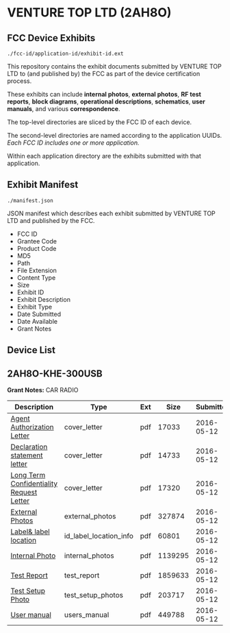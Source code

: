 # VENTURE TOP LTD (2AH8O)
## FCC Device Exhibits

```
./fcc-id/application-id/exhibit-id.ext
```

This repository contains the exhibit documents submitted by VENTURE TOP LTD to (and published by) the FCC as part of the device certification process.

These exhibits can include **internal photos**, **external photos**, **RF test reports**, **block diagrams**, **operational descriptions**, **schematics**, **user manuals**, and various **correspondence**.

The top-level directories are sliced by the FCC ID of each device.

The second-level directories are named according to the application UUIDs. *Each FCC ID includes one or more application.*

Within each application directory are the exhibits submitted with that application. 

## Exhibit Manifest

```
./manifest.json
```

JSON manifest which describes each exhibit submitted by VENTURE TOP LTD and published by the FCC.

- FCC ID
- Grantee Code
- Product Code
- MD5
- Path
- File Extension
- Content Type
- Size
- Exhibit ID
- Exhibit Description
- Exhibit Type
- Date Submitted
- Date Available
- Grant Notes

## Device List
## 2AH8O-KHE-300USB
**Grant Notes:** CAR RADIO

| Description | Type | Ext | Size | Submitted | Available |
| ----------- | ---- | --- | ---- | --------- | --------- |
| [Agent Authorization Letter](2AH8O-KHE-300USB/7492aae38817b6f7ecaa29e87ad9472a/2988591.pdf) | cover_letter | pdf | 17033 | 2016-05-12 | 2016-05-12 |
| [Declaration statement letter](2AH8O-KHE-300USB/7492aae38817b6f7ecaa29e87ad9472a/2988593.pdf) | cover_letter | pdf | 14733 | 2016-05-12 | 2016-05-12 |
| [Long Term Confidentiality Request Letter](2AH8O-KHE-300USB/7492aae38817b6f7ecaa29e87ad9472a/2988599.pdf) | cover_letter | pdf | 17320 | 2016-05-12 | 2016-05-12 |
| [External Photos](2AH8O-KHE-300USB/7492aae38817b6f7ecaa29e87ad9472a/2988596.pdf) | external_photos | pdf | 327874 | 2016-05-12 | 2016-05-12 |
| [Label& label location](2AH8O-KHE-300USB/7492aae38817b6f7ecaa29e87ad9472a/2988598.pdf) | id_label_location_info | pdf | 60801 | 2016-05-12 | 2016-05-12 |
| [Internal Photo](2AH8O-KHE-300USB/7492aae38817b6f7ecaa29e87ad9472a/2988597.pdf) | internal_photos | pdf | 1139295 | 2016-05-12 | 2016-05-12 |
| [Test Report](2AH8O-KHE-300USB/7492aae38817b6f7ecaa29e87ad9472a/2988595.pdf) | test_report | pdf | 1859633 | 2016-05-12 | 2016-05-12 |
| [Test Setup Photo](2AH8O-KHE-300USB/7492aae38817b6f7ecaa29e87ad9472a/2988594.pdf) | test_setup_photos | pdf | 203717 | 2016-05-12 | 2016-05-12 |
| [User manual](2AH8O-KHE-300USB/7492aae38817b6f7ecaa29e87ad9472a/2988604.pdf) | users_manual | pdf | 449788 | 2016-05-12 | 2016-05-12 |
